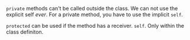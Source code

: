 `private` methods can't be called outside the class. We can not use the explicit self _ever_. For a private method, you have to use the implicit `self`.

`protected` can be used if the method has a receiver. `self`. Only within the class definiton.
